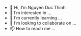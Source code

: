 - 👋 Hi, I’m Nguyen Duc Thinh
- 👀 I’m interested in ...
- 🌱 I’m currently learning ...
- 💞️ I’m looking to collaborate on ...
- 📫 How to reach me ...

<!---
KDzNDT/KDzNDT is a ✨ special ✨ repository because its `README.md` (this file) appears on your GitHub profile.
You can click the Preview link to take a look at your changes.
--->
